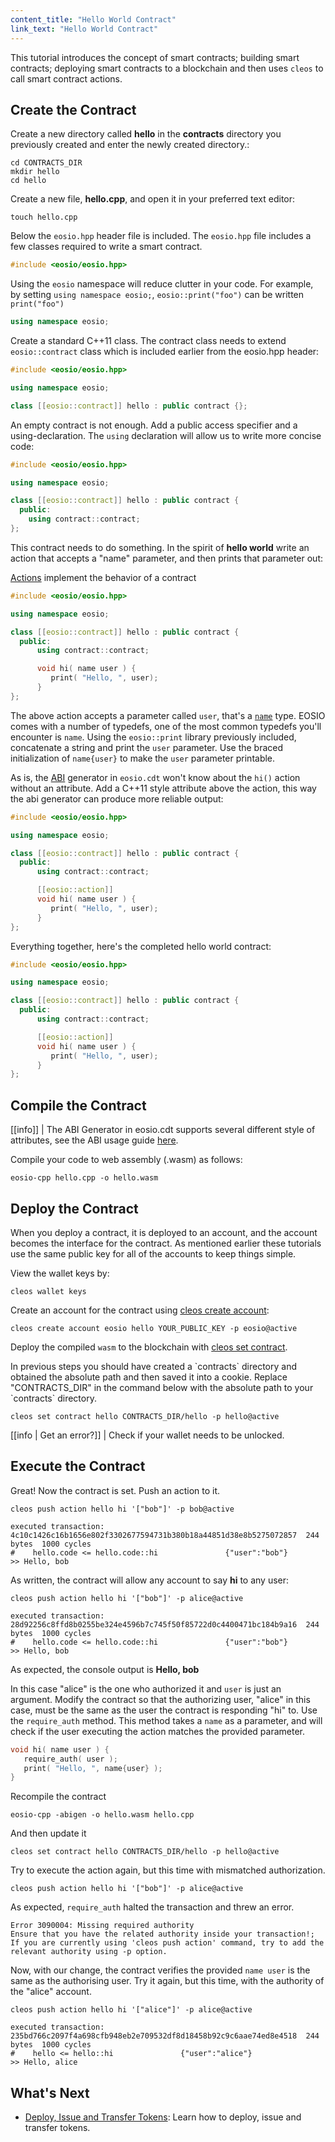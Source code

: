 ```yaml
---
content_title: "Hello World Contract"
link_text: "Hello World Contract"
---
```

This tutorial introduces the concept of smart contracts; building smart contracts; deploying smart contracts to a blockchain and then uses `cleos` to call smart contract actions. 

## Create the Contract

Create a new directory called **hello** in the **contracts** directory you previously created and enter the newly created directory.:

```shell
cd CONTRACTS_DIR
mkdir hello
cd hello
```

Create a new file, **hello.cpp**, and open it in your preferred text editor:

```shell
touch hello.cpp
```

Below the `eosio.hpp` header file is included. The `eosio.hpp` file includes a few classes required to write a smart contract.

```cpp
#include <eosio/eosio.hpp>
```

Using the `eosio` namespace will reduce clutter in your code. For example, by setting `using namespace eosio;`, `eosio::print("foo")` can be written `print("foo")`

```cpp
using namespace eosio;
```

Create a standard C++11 class. The contract class needs to extend `eosio::contract` class which is included earlier from the eosio.hpp header:

```cpp
#include <eosio/eosio.hpp>

using namespace eosio;

class [[eosio::contract]] hello : public contract {};
```

An empty contract is not enough. Add a public access specifier and a using-declaration. The `using` declaration will allow us to write more concise code:

```cpp
#include <eosio/eosio.hpp>

using namespace eosio;

class [[eosio::contract]] hello : public contract {
  public:
    using contract::contract;
};
```

This contract needs to do something. In the spirit of **hello world** write an action that accepts a "name" parameter, and then prints that parameter out:

<!--Links to virtual directory created by glossary generator-->
[Actions](../../glossary/index/#action) implement the behavior of a contract

```cpp
#include <eosio/eosio.hpp>

using namespace eosio;

class [[eosio::contract]] hello : public contract {
  public:
      using contract::contract;

      void hi( name user ) {
         print( "Hello, ", user);
      }
};
```

The above action accepts a parameter called `user`, that's a [`name`](https://developers.eos.io/manuals/eosio.cdt/latest/structeosio_1_1name) type. EOSIO comes with a number of typedefs, one of the most common typedefs you'll encounter is `name`. Using the `eosio::print` library previously included, concatenate a string and print the `user` parameter. Use the braced initialization of `name{user}` to make the `user` parameter printable.

As is, the [ABI](../../glossary/index/#application-binary-interface) <!-- (hiding for now) <<glossary:ABI>> (unhide after tooltip feature implemented) --> generator in `eosio.cdt` won't know about the `hi()` action without an attribute. Add a C++11 style attribute above the action, this way the abi generator can produce more reliable output:

```cpp
#include <eosio/eosio.hpp>

using namespace eosio;

class [[eosio::contract]] hello : public contract {
  public:
      using contract::contract;

      [[eosio::action]]
      void hi( name user ) {
         print( "Hello, ", user);
      }
};
```

Everything together, here's the completed hello world contract:

```cpp
#include <eosio/eosio.hpp>

using namespace eosio;

class [[eosio::contract]] hello : public contract {
  public:
      using contract::contract;

      [[eosio::action]]
      void hi( name user ) {
         print( "Hello, ", user);
      }
};
```

## Compile the Contract

[[info]]
| The ABI Generator in eosio.cdt supports several different style of attributes, see the ABI usage guide [here](./30_understanding-ABI-files.md).

Compile your code to web assembly (.wasm) as follows:

```shell
eosio-cpp hello.cpp -o hello.wasm
```

## Deploy the Contract

When you deploy a contract, it is deployed to an account, and the account becomes the interface for the contract. As mentioned earlier these tutorials use the same public key for all of the accounts to keep things simple.

View the wallet keys by:

```shell
cleos wallet keys
```

Create an account for the contract using [cleos create account](https://developers.eos.io/manuals/eos/v2.1/cleos/command-reference/create/account):

```shell
cleos create account eosio hello YOUR_PUBLIC_KEY -p eosio@active
```

Deploy the compiled `wasm` to the blockchain with [cleos set contract](https://developers.eos.io/manuals/eos/v2.1/cleos/command-reference/set/set-contract).

<div class="no-contracts-helper">In previous steps you should have created a `contracts` directory and obtained the absolute path and then saved it into a cookie. Replace "CONTRACTS_DIR" in the command below with the absolute path to your `contracts` directory.</div>

```shell
cleos set contract hello CONTRACTS_DIR/hello -p hello@active
```

[[info | Get an error?]]
| Check if your wallet needs to be unlocked.

## Execute the Contract

Great! Now the contract is set. Push an action to it.

```shell
cleos push action hello hi '["bob"]' -p bob@active
```

```shell
executed transaction: 4c10c1426c16b1656e802f3302677594731b380b18a44851d38e8b5275072857  244 bytes  1000 cycles
#    hello.code <= hello.code::hi               {"user":"bob"}
>> Hello, bob
```

As written, the contract will allow any account to say **hi** to any user:

```shell
cleos push action hello hi '["bob"]' -p alice@active

```

```shell
executed transaction: 28d92256c8ffd8b0255be324e4596b7c745f50f85722d0c4400471bc184b9a16  244 bytes  1000 cycles
#    hello.code <= hello.code::hi               {"user":"bob"}
>> Hello, bob
```

As expected, the console output is **Hello, bob**

In this case "alice" is the one who authorized it and `user` is just an argument. Modify the contract so that the authorizing user, "alice" in this case, must be the same as the user the contract is responding "hi" to. Use the `require_auth` method. This method takes a `name` as a parameter, and will check if the user executing the action matches the provided parameter.

```cpp
void hi( name user ) {
   require_auth( user );
   print( "Hello, ", name{user} );
}
```

Recompile the contract

```shell
eosio-cpp -abigen -o hello.wasm hello.cpp

```

And then update it

```shell
cleos set contract hello CONTRACTS_DIR/hello -p hello@active
```

Try to execute the action again, but this time with mismatched authorization.

```shell
cleos push action hello hi '["bob"]' -p alice@active
```

As expected, `require_auth` halted the transaction and threw an error.

```shell
Error 3090004: Missing required authority
Ensure that you have the related authority inside your transaction!;
If you are currently using 'cleos push action' command, try to add the relevant authority using -p option.
```

Now, with our change, the contract verifies the provided `name user` is the same as the authorising user. Try it again, but this time, with the authority of the "alice" account.

```shell
cleos push action hello hi '["alice"]' -p alice@active
```

```shell
executed transaction: 235bd766c2097f4a698cfb948eb2e709532df8d18458b92c9c6aae74ed8e4518  244 bytes  1000 cycles
#    hello <= hello::hi               {"user":"alice"}
>> Hello, alice
```

## What's Next

- [Deploy, Issue and Transfer Tokens](./20_deploy-issue-and-transfer-tokens.md): Learn how to deploy, issue and transfer tokens.
